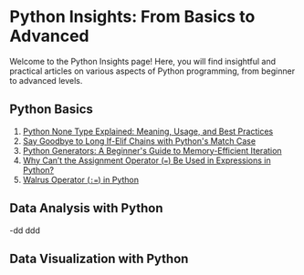 # Python Insights: From Basics to Advanced

Welcome to the Python Insights page! Here, you will find insightful and practical articles on various aspects of Python programming, from beginner to advanced levels.

## Python Basics

1. [Python None Type Explained: Meaning, Usage, and Best Practices](none-type-explained.md)
2. [Say Goodbye to Long If-Elif Chains with Python's Match Case](match-case.md)
3. [Python Generators: A Beginner's Guide to Memory-Efficient Iteration](generators-in-python.md)
4. [Why Can’t the Assignment Operator (`=`) Be Used in Expressions in Python?](assignment-operator-exp.md)
5. [Walrus Operator (`:=`) in Python](walrus-operator.md)

## Data Analysis with Python
-dd
ddd

## Data Visualization with Python